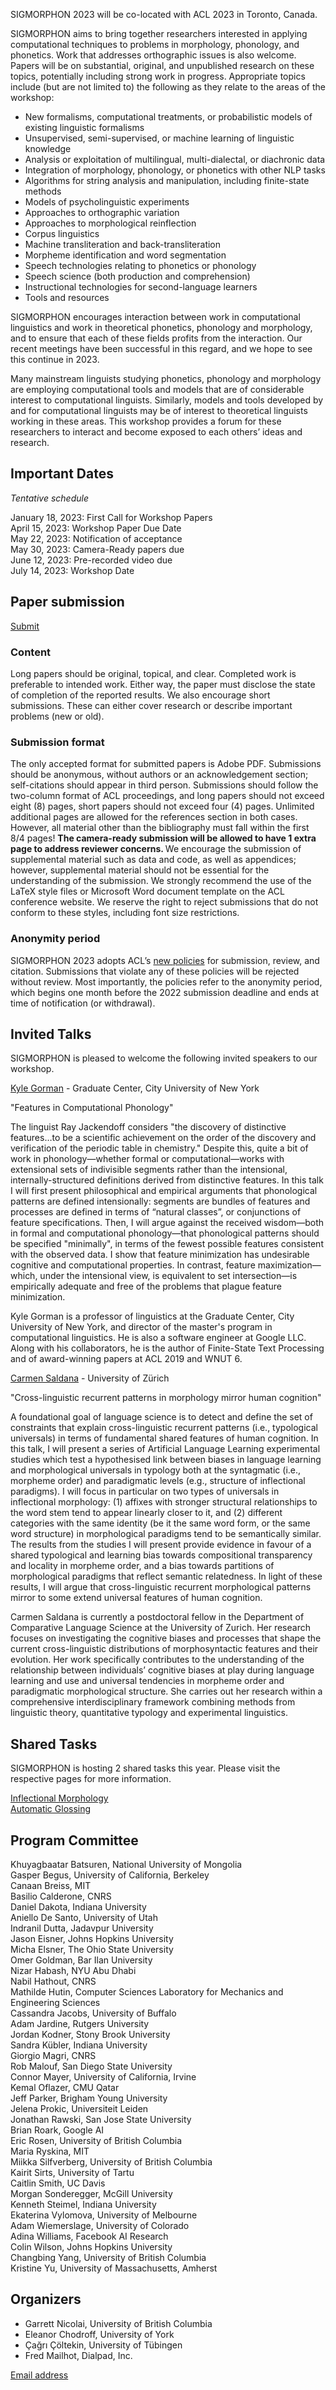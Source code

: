 SIGMORPHON 2023 will be co-located with ACL 2023 in Toronto, Canada. <br>


SIGMORPHON aims to bring together researchers interested in applying computational techniques
to problems in morphology, phonology, and phonetics. Work that addresses orthographic issues is also welcome.
Papers will be on substantial, original, and unpublished research on these topics,
potentially including strong work in progress. Appropriate topics include (but are not limited to) the
following as they relate to the areas of the workshop:

- New formalisms, computational treatments, or probabilistic models of existing linguistic formalisms
- Unsupervised, semi-supervised, or machine learning of linguistic knowledge
- Analysis or exploitation of multilingual, multi-dialectal, or diachronic data
- Integration of morphology, phonology, or phonetics with other NLP tasks
- Algorithms for string analysis and manipulation, including finite-state methods
- Models of psycholinguistic experiments
- Approaches to orthographic variation
- Approaches to morphological reinflection
- Corpus linguistics
- Machine transliteration and back-transliteration
- Morpheme identification and word segmentation
- Speech technologies relating to phonetics or phonology
- Speech science (both production and comprehension)
- Instructional technologies for second-language learners
- Tools and resources

SIGMORPHON encourages interaction between work in computational linguistics
and work in theoretical phonetics, phonology and morphology, and to ensure that
each of these fields profits from the interaction. Our recent meetings have been
successful in this regard, and we hope to see this continue in 2023.

Many mainstream linguists studying phonetics, phonology and morphology
are employing computational tools and models that are of
considerable interest to computational linguists. Similarly, models and tools developed by
and for computational linguists may be of interest to theoretical linguists working in these areas.
This workshop provides a forum for these researchers to interact
and become exposed to each others’ ideas and research.





## Important Dates 

*Tentative schedule*

January 18, 2023: First Call for Workshop Papers <br>
April 15, 2023: Workshop Paper Due Date <br>
May 22, 2023: Notification of acceptance <br>
May 30, 2023: Camera-Ready papers due <br>
June 12, 2023: Pre-recorded video due <br>
July 14, 2023: Workshop Date <br>

## Paper submission

[Submit](https://softconf.com/acl2023/sigmorphon/)

### Content

Long papers should be original, topical, and clear. Completed work is preferable to intended work.
Either way, the paper must disclose the state of completion of the reported results.
We also encourage short submissions. These can either cover research or describe
important problems (new or old).

### Submission format

The only accepted format for submitted papers is Adobe PDF. Submissions should be anonymous,
without authors or an acknowledgement section; self-citations should appear in third person.
Submissions should follow the two-column format of ACL proceedings,
and long papers should not exceed eight (8) pages, short papers should not exceed four (4) pages.
Unlimited additional pages are allowed for the references section in both cases.
However, all material other than the bibliography must fall within the first 8/4 pages!
<strong> The camera-ready submission will be allowed to have 1 extra page to address reviewer concerns. </strong>
We encourage the submission of supplemental material such as data and code,
as well as appendices; however, supplemental material should not be essential
for the understanding of the submission.
We strongly recommend the use of the LaTeX style files or Microsoft Word document
template on the ACL conference website. We reserve the right to reject submissions
that do not conform to these styles, including font size restrictions.

### Anonymity period

SIGMORPHON 2023 adopts ACL’s [new policies](aclweb.org/adminwiki/index.php?title=ACL_Policies_for_Submission,_Review_and_Citation) for submission, review, and citation.
Submissions that violate any of these policies will be rejected without review.
Most importantly, the policies refer to the anonymity period, which begins
one month before the 2022 submission deadline and ends at time of notification (or withdrawal).



## Invited Talks

SIGMORPHON is pleased to welcome the following invited speakers to our workshop.

[Kyle Gorman](https://wellformedness.com/) - Graduate Center, City University of New York <br>

"Features in Computational Phonology" <br>

The linguist Ray Jackendoff considers "the discovery of distinctive features…to be a scientific achievement on the order of the discovery and verification of the periodic table in chemistry." Despite this, quite a bit of work in phonology—whether formal or computational—works with extensional sets of indivisible segments rather than the intensional, internally-structured definitions derived from distinctive features. In this talk I will first present philosophical and empirical arguments that phonological patterns are defined intensionally: segments are bundles of features and processes are defined in terms of “natural classes”, or conjunctions of feature specifications. Then, I will argue against the received wisdom—both in formal and computational phonology—that phonological patterns should be specified "minimally", in terms of the fewest possible features consistent with the observed data. I show that feature minimization has undesirable cognitive and computational properties. In contrast, feature maximization—which, under the intensional view, is equivalent to set intersection—is empirically adequate and free of the problems that plague feature minimization. <br>

Kyle Gorman is a professor of linguistics at the Graduate Center, City University of New York, and director of the master's program in computational linguistics. He is also a software engineer at Google LLC. Along with his collaborators, he is the author of Finite-State Text Processing and of award-winning papers at ACL 2019 and WNUT 6. 


[Carmen Saldana](https://sites.google.com/site/ccsaldanaevoling/) - University of Zürich <br>

"Cross-linguistic recurrent patterns in morphology mirror human cognition" <br>

A foundational goal of language science is to detect and define the set of constraints that explain cross-linguistic recurrent patterns (i.e., typological universals) in terms of fundamental shared features of human cognition. In this talk, I will present a series of Artificial Language Learning experimental studies which test a hypothesised link between biases in language learning and morphological universals in typology both at the syntagmatic (i.e., morpheme order) and paradigmatic levels (e.g., structure of inflectional paradigms). I will focus in particular on two types of universals in inflectional morphology:  (1) affixes with stronger structural relationships to the word stem tend to appear linearly closer to it, and (2) different categories with the same identity  (be it the same word form, or the same word structure) in morphological paradigms tend to be semantically similar. The results from the studies I will present provide evidence in favour of a shared typological and learning bias towards compositional transparency and locality in morpheme order, and a bias towards partitions of morphological paradigms that reflect semantic relatedness. In light of these results, I will argue that cross-linguistic recurrent morphological patterns mirror to some extend universal features of human cognition. <br>

Carmen Saldana is currently a postdoctoral fellow in the Department of Comparative Language Science at the University of Zurich. Her research focuses on investigating the cognitive biases and processes that shape the current cross-linguistic distributions of morphosyntactic features and their evolution. Her work specifically contributes to the understanding of the relationship between individuals’ cognitive biases at play during language learning and use and universal tendencies in morpheme order and paradigmatic morphological structure. She carries out her research within a comprehensive interdisciplinary framework combining methods from linguistic theory, quantitative typology and experimental linguistics. <br>



## Shared Tasks

SIGMORPHON is hosting 2 shared tasks this year.  Please visit the respective pages for more information.

[Inflectional Morphology](https://github.com/sigmorphon/2022InflectionST) <br>
[Automatic Glossing](https://github.com/sigmorphon/2023glossingST) <br>

## Program Committee

Khuyagbaatar Batsuren, National University of Mongolia <br>
Gasper Begus, University of California, Berkeley <br>
Canaan Breiss, MIT <br>
Basilio Calderone, CNRS <br>
Daniel Dakota, Indiana University <br>
Aniello De Santo, University of Utah <br>
Indranil Dutta, Jadavpur University <br>
Jason Eisner, Johns Hopkins University <br>
Micha Elsner, The Ohio State University <br>
Omer Goldman, Bar Ilan University <br>
Nizar Habash, NYU Abu Dhabi <br>
Nabil Hathout, CNRS <br>
Mathilde Hutin, Computer Sciences Laboratory for Mechanics and Engineering Sciences <br>
Cassandra Jacobs, University of Buffalo <br>
Adam Jardine, Rutgers University <br>
Jordan Kodner, Stony Brook University <br>
Sandra Kübler, Indiana University <br>
Giorgio Magri, CNRS <br>
Rob Malouf, San Diego State University <br>
Connor Mayer, University of California, Irvine <br>
Kemal Oflazer, CMU Qatar <br>
Jeff Parker, Brigham Young University <br>
Jelena Prokic, Universiteit Leiden <br>
Jonathan Rawski, San Jose State University <br>
Brian Roark, Google AI <br>
Eric Rosen, University of British Columbia <br>
Maria Ryskina, MIT <br>
Miikka Silfverberg, University of British Columbia <br>
Kairit Sirts, University of Tartu <br>
Caitlin Smith, UC Davis <br>
Morgan Sonderegger, McGill University <br>
Kenneth Steimel, Indiana University <br>
Ekaterina Vylomova, University of Melbourne <br>
Adam Wiemerslage, University of Colorado <br>
Adina Williams, Facebook AI Research <br>
Colin Wilson, Johns Hopkins University <br>
Changbing Yang, University of British Columbia <br>
Kristine Yu, University of Massachusetts, Amherst <br>


## Organizers

- Garrett Nicolai, University of British Columbia <br>
- Eleanor Chodroff, University of York <br>
- Çağrı Çöltekin, University of Tübingen <br>
- Fred Mailhot, Dialpad, Inc.

[Email address](mailto:sigmorphon@gmail.com)

